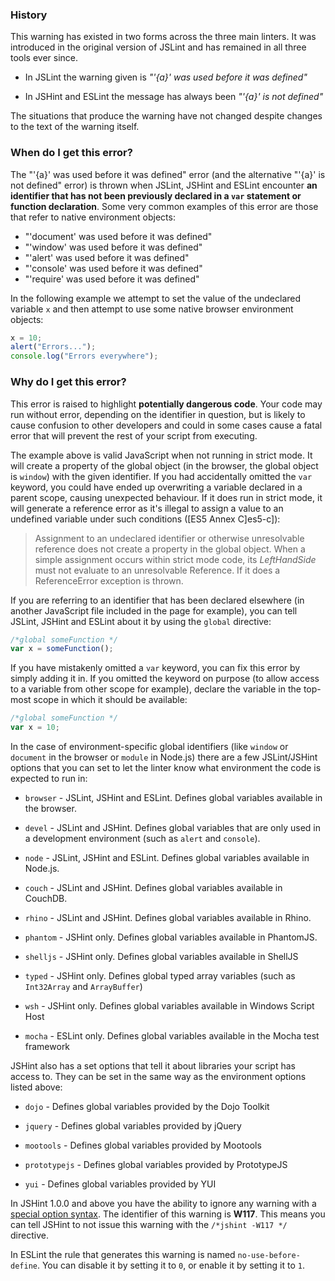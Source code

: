 <!---
{
    "titles": [
        "'{a}' was used before it was defined",
        "'{a}' is not defined",
        "W117"
    ],
    "slugs": [
        "a-was-used-before-it-was-defined",
        "a-is-not-defined",
        "w117"
    ],
    "linters": [
        "jslint",
        "jshint",
        "eslint"
    ],
    "author": "jallardice"
}
-->

### History

This warning has existed in two forms across the three main linters. It was
introduced in the original version of JSLint and has remained in all three tools
ever since.

 - In JSLint the warning given is *"'{a}' was used before it was defined"*

 - In JSHint and ESLint the message has always been *"'{a}' is not defined"*

The situations that produce the warning have not changed despite changes to the
text of the warning itself.

### When do I get this error?

The "'{a}' was used before it was defined" error (and the alternative "'{a}' is
not defined" error) is thrown when JSLint, JSHint and ESLint encounter **an
identifier that has not been previously declared in a `var` statement or
function declaration**. Some very common examples of this error are those that
refer to native environment objects:

 - "'document' was used before it was defined"
 - "'window' was used before it was defined"
 - "'alert' was used before it was defined"
 - "'console' was used before it was defined"
 - "'require' was used before it was defined"

In the following example we attempt to set the value of the undeclared variable
`x` and then attempt to use some native browser environment objects:

<!---
{
    "linter": "jslint"
}
-->
```javascript
x = 10;
alert("Errors...");
console.log("Errors everywhere");
```

### Why do I get this error?

This error is raised to highlight **potentially dangerous code**. Your code may
run without error, depending on the identifier in question, but is likely to
cause confusion to other developers and could in some cases cause a fatal error
that will prevent the rest of your script from executing.

The example above is valid JavaScript when not running in strict mode. It will
create a property of the global object (in the browser, the global object is
`window`) with the given identifier. If you had accidentally omitted the `var`
keyword, you could have ended up overwriting a variable declared in a parent
scope, causing unexpected behaviour. If it does run in strict mode, it will
generate a reference error as it's illegal to assign a value to an undefined
variable under such conditions ([ES5 Annex C]es5-c]):

> Assignment to an undeclared identifier or otherwise unresolvable reference
> does not create a property in the global object. When a simple assignment
> occurs within strict mode code, its *LeftHandSide* must not evaluate to an
> unresolvable Reference. If it does a ReferenceError exception is thrown.

If you are referring to an identifier that has been declared elsewhere (in
another JavaScript file included in the page for example), you can tell JSLint,
JSHint and ESLint about it by using the `global` directive:

<!---
{
    "linter": "jslint"
}
-->
```javascript
/*global someFunction */
var x = someFunction();
```

If you have mistakenly omitted a `var` keyword, you can fix this error by simply
adding it in. If you omitted the keyword on purpose (to allow access to a
variable from other scope for example), declare the variable in the top-most
scope in which it should be available:

<!---
{
    "linter": "jslint"
}
-->
```javascript
/*global someFunction */
var x = 10;
```

In the case of environment-specific global identifiers (like `window` or
`document` in the browser or `module` in Node.js) there are a few JSLint/JSHint
options that you can set to let the linter know what environment the code is
expected to run in:

 - `browser` - JSLint, JSHint and ESLint. Defines global variables available in
   the browser.

 - `devel` - JSLint and JSHint. Defines global variables that are only used in
   a development environment (such as `alert` and `console`).

 - `node` - JSLint, JSHint and ESLint. Defines global variables available in
   Node.js.

 - `couch` - JSLint and JSHint. Defines global variables available in CouchDB.

 - `rhino` - JSLint and JSHint. Defines global variables available in Rhino.

 - `phantom` - JSHint only. Defines global variables available in PhantomJS.

 - `shelljs` - JSHint only. Defines global variables available in ShellJS

 - `typed` - JSHint only. Defines global typed array variables (such as
   `Int32Array` and `ArrayBuffer`)

 - `wsh` - JSHint only. Defines global variables available in Windows Script
   Host

 - `mocha` - ESLint only. Defines global variables available in the Mocha test
   framework

JSHint also has a set options that tell it about libraries your script has
access to. They can be set in the same way as the environment options listed
above:

 - `dojo` - Defines global variables provided by the Dojo Toolkit

 - `jquery` - Defines global variables provided by jQuery

 - `mootools` - Defines global variables provided by Mootools

 - `prototypejs` - Defines global variables provided by PrototypeJS

 - `yui` - Defines global variables provided by YUI

In JSHint 1.0.0 and above you have the ability to ignore any warning with a
[special option syntax][jshintopts]. The identifier of this warning is **W117**.
This means you can tell JSHint to not issue this warning with the `/*jshint
-W117 */` directive.

In ESLint the rule that generates this warning is named `no-use-before-define`.
You can disable it by setting it to `0`, or enable it by setting it to `1`.

[es5-c]: http://es5.github.com/#C
[jshintopts]: http://jshint.com/docs/#options
